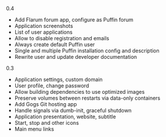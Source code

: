 0.4

* Add Flarum forum app, configure as Puffin forum
* Application screenshots
* List of user applications
* Allow to disable registration and emails
* Always create default Puffin user
* Single and multiple Puffin installation config and description
* Rewrite user and update developer documentation

0.3

* Application settings, custom domain
* User profile, change password
* Allow building dependencies to use optimized images
* Preserve volumes between restarts via data-only containers
* Add Gogs Git hosting app
* Handle signals via dumb-init, graceful shutdown
* Application presentation, website, subtitle
* Start, stop and other icons
* Main menu links
